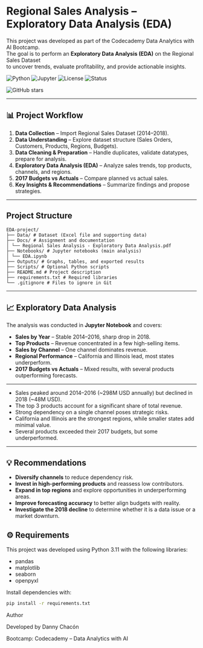 # Regional Sales Analysis – Exploratory Data Analysis (EDA)

This project was developed as part of the Codecademy Data Analytics with AI Bootcamp.  
The goal is to perform an **Exploratory Data Analysis (EDA)** on the Regional Sales Dataset  
to uncover trends, evaluate profitability, and provide actionable insights.

![Python](https://img.shields.io/badge/Python-3.11-blue.svg)
![Jupyter](https://img.shields.io/badge/Jupyter-Notebook-orange.svg)
![License](https://img.shields.io/badge/License-MIT-green.svg)
![Status](https://img.shields.io/badge/Project%20Status-Completed-brightgreen.svg)

![GitHub stars](https://img.shields.io/github/stars/CodingwDanny/Regional-Sales-EDA?style=social)


---

## 📊 Project Workflow
1. **Data Collection** – Import Regional Sales Dataset (2014–2018).  
2. **Data Understanding** – Explore dataset structure (Sales Orders, Customers, Products, Regions, Budgets).  
3. **Data Cleaning & Preparation** – Handle duplicates, validate datatypes, prepare for analysis.  
4. **Exploratory Data Analysis (EDA)** – Analyze sales trends, top products, channels, and regions.  
5. **2017 Budgets vs Actuals** – Compare planned vs actual sales.  
6. **Key Insights & Recommendations** – Summarize findings and propose strategies.  

---

## Project Structure

```
EDA-project/
├── Data/ # Dataset (Excel file and supporting data)
├── Docs/ # Assignment and documentation
│ └── Regional Sales Analysis - Exploratory Data Analysis.pdf
├── Notebooks/ # Jupyter notebooks (main analysis)
│ └── EDA.ipynb
├── Outputs/ # Graphs, tables, and exported results
├── Scripts/ # Optional Python scripts
├── README.md # Project description
├── requirements.txt # Required libraries
└── .gitignore # Files to ignore in Git
```


---

## 📈 Exploratory Data Analysis

The analysis was conducted in **Jupyter Notebook** and covers:  
- **Sales by Year** – Stable 2014–2016, sharp drop in 2018.  
- **Top Products** – Revenue concentrated in a few high-selling items.  
- **Sales by Channel** – One channel dominates revenue.  
- **Regional Performance** – California and Illinois lead, most states underperform.  
- **2017 Budgets vs Actuals** – Mixed results, with several products outperforming forecasts.

---

- Sales peaked around 2014–2016 (~298M USD annually) but declined in 2018 (~48M USD).  
- The top 3 products account for a significant share of total revenue.  
- Strong dependency on a single channel poses strategic risks.  
- California and Illinois are the strongest regions, while smaller states add minimal value.  
- Several products exceeded their 2017 budgets, but some underperformed.  

---

## 💡 Recommendations
- **Diversify channels** to reduce dependency risk.  
- **Invest in high-performing products** and reassess low contributors.  
- **Expand in top regions** and explore opportunities in underperforming areas.  
- **Improve forecasting accuracy** to better align budgets with reality.  
- **Investigate the 2018 decline** to determine whether it is a data issue or a market downturn.  


## ⚙️ Requirements
This project was developed using Python 3.11 with the following libraries:
- pandas  
- matplotlib  
- seaborn  
- openpyxl  

Install dependencies with:
```bash
pip install -r requirements.txt
```

Author

Developed by Danny Chacón

Bootcamp: Codecademy – Data Analytics with AI 